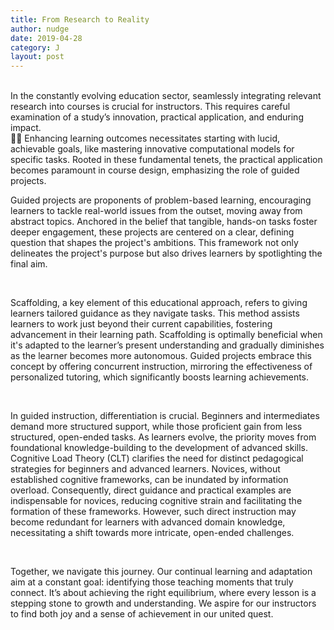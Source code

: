 ```yaml
---
title: From Research to Reality
author: nudge
date: 2019-04-28
category: J
layout: post
---
```

<br>
In the constantly evolving education sector, seamlessly integrating relevant research into courses is crucial for instructors. This requires careful examination of a study’s innovation, practical application, and enduring impact.

<br>
 💁‍♀️ Enhancing learning outcomes necessitates starting with lucid, achievable goals, like mastering innovative computational models for specific tasks. Rooted in these fundamental tenets, the practical application becomes paramount in course design, emphasizing the role of guided projects.
 
<br>

Guided projects are proponents of problem-based learning, encouraging learners to tackle real-world issues from the outset, moving away from abstract topics. Anchored in the belief that tangible, hands-on tasks foster deeper engagement, these projects are centered on a clear, defining question that shapes the project's ambitions. This framework not only delineates the project's purpose but also drives learners by spotlighting the final aim.

<br>

Scaffolding, a key element of this educational approach, refers to giving learners tailored guidance as they navigate tasks. This method assists learners to work just beyond their current capabilities, fostering advancement in their learning path. Scaffolding is optimally beneficial when it's adapted to the learner’s present understanding and gradually diminishes as the learner becomes more autonomous. Guided projects embrace this concept by offering concurrent instruction, mirroring the effectiveness of personalized tutoring, which significantly boosts learning achievements.

<br>

In guided instruction, differentiation is crucial. Beginners and intermediates demand more structured support, while those proficient gain from less structured, open-ended tasks. As learners evolve, the priority moves from foundational knowledge-building to the development of advanced skills. Cognitive Load Theory (CLT) clarifies the need for distinct pedagogical strategies for beginners and advanced learners. Novices, without established cognitive frameworks, can be inundated by information overload. Consequently, direct guidance and practical examples are indispensable for novices, reducing cognitive strain and facilitating the formation of these frameworks. However, such direct instruction may become redundant for learners with advanced domain knowledge, necessitating a shift towards more intricate, open-ended challenges.

<br>

Together, we navigate this journey. Our continual learning and adaptation aim at a constant goal: identifying those teaching moments that truly connect. It’s about achieving the right equilibrium, where every lesson is a stepping stone to growth and understanding. We aspire for our instructors to find both joy and a sense of achievement in our united quest.


<br>
<br>
